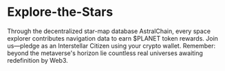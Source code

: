 # Explore-the-Stars
‌Through the decentralized star-map database AstralChain, every space explorer contributes navigation data to earn $PLANET token rewards.‌  ‌Join us—pledge as an Interstellar Citizen using your crypto wallet.‌ Remember: beyond the metaverse's horizon lie countless real universes awaiting redefinition by Web3.
